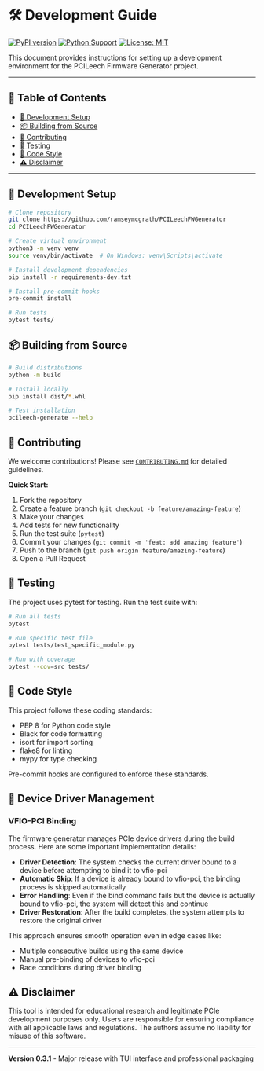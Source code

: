 # 🛠️ Development Guide

[![PyPI version](https://badge.fury.io/py/pcileech-fw-generator.svg)](https://badge.fury.io/py/pcileech-fw-generator)
[![Python Support](https://img.shields.io/pypi/pyversions/pcileech-fw-generator.svg)](https://pypi.org/project/pcileech-fw-generator/)
[![License: MIT](https://img.shields.io/badge/License-MIT-yellow.svg)](https://opensource.org/licenses/MIT)

This document provides instructions for setting up a development environment for the PCILeech Firmware Generator project.

---

## 📑 Table of Contents

- [🚀 Development Setup](#-development-setup)
- [📦 Building from Source](#-building-from-source)
- [🤝 Contributing](#-contributing)
- [🧪 Testing](#-testing)
- [📝 Code Style](#-code-style)
- [⚠️ Disclaimer](#️-disclaimer)

---

## 🚀 Development Setup

```bash
# Clone repository
git clone https://github.com/ramseymcgrath/PCILeechFWGenerator
cd PCILeechFWGenerator

# Create virtual environment
python3 -m venv venv
source venv/bin/activate  # On Windows: venv\Scripts\activate

# Install development dependencies
pip install -r requirements-dev.txt

# Install pre-commit hooks
pre-commit install

# Run tests
pytest tests/
```

## 📦 Building from Source

```bash
# Build distributions
python -m build

# Install locally
pip install dist/*.whl

# Test installation
pcileech-generate --help
```

## 🤝 Contributing

We welcome contributions! Please see [`CONTRIBUTING.md`](../CONTRIBUTING.md) for detailed guidelines.

**Quick Start:**
1. Fork the repository
2. Create a feature branch (`git checkout -b feature/amazing-feature`)
3. Make your changes
4. Add tests for new functionality
5. Run the test suite (`pytest`)
6. Commit your changes (`git commit -m 'feat: add amazing feature'`)
7. Push to the branch (`git push origin feature/amazing-feature`)
8. Open a Pull Request

## 🧪 Testing

The project uses pytest for testing. Run the test suite with:

```bash
# Run all tests
pytest

# Run specific test file
pytest tests/test_specific_module.py

# Run with coverage
pytest --cov=src tests/
```

## 📝 Code Style

This project follows these coding standards:

- PEP 8 for Python code style
- Black for code formatting
- isort for import sorting
- flake8 for linting
- mypy for type checking

Pre-commit hooks are configured to enforce these standards.

## 🔧 Device Driver Management

### VFIO-PCI Binding

The firmware generator manages PCIe device drivers during the build process. Here are some important implementation details:

- **Driver Detection**: The system checks the current driver bound to a device before attempting to bind it to vfio-pci
- **Automatic Skip**: If a device is already bound to vfio-pci, the binding process is skipped automatically
- **Error Handling**: Even if the bind command fails but the device is actually bound to vfio-pci, the system will detect this and continue
- **Driver Restoration**: After the build completes, the system attempts to restore the original driver

This approach ensures smooth operation even in edge cases like:
- Multiple consecutive builds using the same device
- Manual pre-binding of devices to vfio-pci
- Race conditions during driver binding

## ⚠️ Disclaimer

This tool is intended for educational research and legitimate PCIe development purposes only. Users are responsible for ensuring compliance with all applicable laws and regulations. The authors assume no liability for misuse of this software.

---

**Version 0.3.1** - Major release with TUI interface and professional packaging